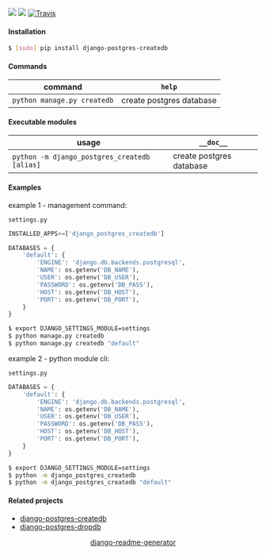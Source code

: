 <!--
https://pypi.org/project/readme-generator/
https://pypi.org/project/python-readme-generator/
https://pypi.org/project/django-readme-generator/
-->

[![](https://img.shields.io/pypi/pyversions/django-postgres-createdb.svg?longCache=True)](https://pypi.org/project/django-postgres-createdb/)
[![](https://img.shields.io/pypi/v/django-postgres-createdb.svg?maxAge=3600)](https://pypi.org/project/django-postgres-createdb/)
[![Travis](https://api.travis-ci.org/andrewp-as-is/django-postgres-createdb.py.svg?branch=master)](https://travis-ci.org/andrewp-as-is/django-postgres-createdb.py/)

#### Installation
```bash
$ [sudo] pip install django-postgres-createdb
```

#### Commands
command|`help`
-|-
`python manage.py createdb` |create postgres database

#### Executable modules
usage|`__doc__`
-|-
`python -m django_postgres_createdb [alias]` |create postgres database

#### Examples
example 1 - management command:

`settings.py`

```python
INSTALLED_APPS+=['django_postgres_createdb']

DATABASES = {
    'default': {
        'ENGINE': 'django.db.backends.postgresql',
        'NAME': os.getenv('DB_NAME'),
        'USER': os.getenv('DB_USER'),
        'PASSWORD': os.getenv('DB_PASS'),
        'HOST': os.getenv('DB_HOST'),
        'PORT': os.getenv('DB_PORT'),
    }
}
```

```bash
$ export DJANGO_SETTINGS_MODULE=settings
$ python manage.py createdb
$ python manage.py createdb "default"
```

example 2 - python module cli:

`settings.py`

```python
DATABASES = {
    'default': {
        'ENGINE': 'django.db.backends.postgresql',
        'NAME': os.getenv('DB_NAME'),
        'USER': os.getenv('DB_USER'),
        'PASSWORD': os.getenv('DB_PASS'),
        'HOST': os.getenv('DB_HOST'),
        'PORT': os.getenv('DB_PORT'),
    }
}
```

```bash
$ export DJANGO_SETTINGS_MODULE=settings
$ python -m django_postgres_createdb
$ python -m django_postgres_createdb "default"
```

#### Related projects
+   [django-postgres-createdb](https://pypi.org/project/django-postgres-createdb/)
+   [django-postgres-dropdb](https://pypi.org/project/django-postgres-dropdb/)

<p align="center">
    <a href="https://pypi.org/project/django-readme-generator/">django-readme-generator</a>
</p>
